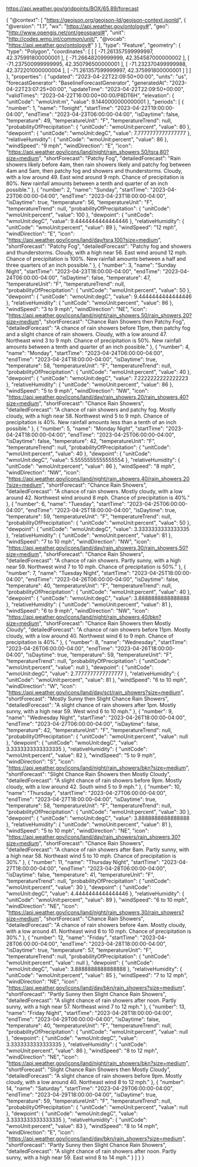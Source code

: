 


https://api.weather.gov/gridpoints/BOX/65,89/forecast


{
    "@context": [
        "https://geojson.org/geojson-ld/geojson-context.jsonld",
        {
            "@version": "1.1",
            "wx": "https://api.weather.gov/ontology#",
            "geo": "http://www.opengis.net/ont/geosparql#",
            "unit": "http://codes.wmo.int/common/unit/",
            "@vocab": "https://api.weather.gov/ontology#"
        }
    ],
    "type": "Feature",
    "geometry": {
        "type": "Polygon",
        "coordinates": [
            [
                [
                    -71.261357599999997,
                    42.375991800000001
                ],
                [
                    -71.26648209999999,
                    42.354587000000002
                ],
                [
                    -71.237500999999995,
                    42.350796500000001
                ],
                [
                    -71.232370499999988,
                    42.372201000000004
                ],
                [
                    -71.261357599999997,
                    42.375991800000001
                ]
            ]
        ]
    },
    "properties": {
        "updated": "2023-04-22T22:09:50+00:00",
        "units": "us",
        "forecastGenerator": "BaselineForecastGenerator",
        "generatedAt": "2023-04-22T23:07:25+00:00",
        "updateTime": "2023-04-22T22:09:50+00:00",
        "validTimes": "2023-04-22T16:00:00+00:00/P8DT6H",
        "elevation": {
            "unitCode": "wmoUnit:m",
            "value": 9.1440000000000001
        },
        "periods": [
            {
                "number": 1,
                "name": "Tonight",
                "startTime": "2023-04-22T19:00:00-04:00",
                "endTime": "2023-04-23T06:00:00-04:00",
                "isDaytime": false,
                "temperature": 49,
                "temperatureUnit": "F",
                "temperatureTrend": null,
                "probabilityOfPrecipitation": {
                    "unitCode": "wmoUnit:percent",
                    "value": 80
                },
                "dewpoint": {
                    "unitCode": "wmoUnit:degC",
                    "value": 7.7777777777777777
                },
                "relativeHumidity": {
                    "unitCode": "wmoUnit:percent",
                    "value": 86
                },
                "windSpeed": "9 mph",
                "windDirection": "E",
                "icon": "https://api.weather.gov/icons/land/night/rain_showers,50/tsra,80?size=medium",
                "shortForecast": "Patchy Fog",
                "detailedForecast": "Rain showers likely before 4am, then rain showers likely and patchy fog between 4am and 5am, then patchy fog and showers and thunderstorms. Cloudy, with a low around 49. East wind around 9 mph. Chance of precipitation is 80%. New rainfall amounts between a tenth and quarter of an inch possible."
            },
            {
                "number": 2,
                "name": "Sunday",
                "startTime": "2023-04-23T06:00:00-04:00",
                "endTime": "2023-04-23T18:00:00-04:00",
                "isDaytime": true,
                "temperature": 56,
                "temperatureUnit": "F",
                "temperatureTrend": null,
                "probabilityOfPrecipitation": {
                    "unitCode": "wmoUnit:percent",
                    "value": 100
                },
                "dewpoint": {
                    "unitCode": "wmoUnit:degC",
                    "value": 9.4444444444444446
                },
                "relativeHumidity": {
                    "unitCode": "wmoUnit:percent",
                    "value": 89
                },
                "windSpeed": "12 mph",
                "windDirection": "E",
                "icon": "https://api.weather.gov/icons/land/day/tsra,100?size=medium",
                "shortForecast": "Patchy Fog",
                "detailedForecast": "Patchy fog and showers and thunderstorms. Cloudy, with a high near 56. East wind around 12 mph. Chance of precipitation is 100%. New rainfall amounts between a half and three quarters of an inch possible."
            },
            {
                "number": 3,
                "name": "Sunday Night",
                "startTime": "2023-04-23T18:00:00-04:00",
                "endTime": "2023-04-24T06:00:00-04:00",
                "isDaytime": false,
                "temperature": 47,
                "temperatureUnit": "F",
                "temperatureTrend": null,
                "probabilityOfPrecipitation": {
                    "unitCode": "wmoUnit:percent",
                    "value": 50
                },
                "dewpoint": {
                    "unitCode": "wmoUnit:degC",
                    "value": 9.4444444444444446
                },
                "relativeHumidity": {
                    "unitCode": "wmoUnit:percent",
                    "value": 86
                },
                "windSpeed": "3 to 9 mph",
                "windDirection": "NE",
                "icon": "https://api.weather.gov/icons/land/night/rain_showers,50/rain_showers,20?size=medium",
                "shortForecast": "Chance Rain Showers then Patchy Fog",
                "detailedForecast": "A chance of rain showers before 11pm, then patchy fog and a slight chance of rain showers. Cloudy, with a low around 47. Northeast wind 3 to 9 mph. Chance of precipitation is 50%. New rainfall amounts between a tenth and quarter of an inch possible."
            },
            {
                "number": 4,
                "name": "Monday",
                "startTime": "2023-04-24T06:00:00-04:00",
                "endTime": "2023-04-24T18:00:00-04:00",
                "isDaytime": true,
                "temperature": 58,
                "temperatureUnit": "F",
                "temperatureTrend": null,
                "probabilityOfPrecipitation": {
                    "unitCode": "wmoUnit:percent",
                    "value": 40
                },
                "dewpoint": {
                    "unitCode": "wmoUnit:degC",
                    "value": 7.2222222222222223
                },
                "relativeHumidity": {
                    "unitCode": "wmoUnit:percent",
                    "value": 86
                },
                "windSpeed": "5 to 9 mph",
                "windDirection": "NW",
                "icon": "https://api.weather.gov/icons/land/day/rain_showers,20/rain_showers,40?size=medium",
                "shortForecast": "Chance Rain Showers",
                "detailedForecast": "A chance of rain showers and patchy fog. Mostly cloudy, with a high near 58. Northwest wind 5 to 9 mph. Chance of precipitation is 40%. New rainfall amounts less than a tenth of an inch possible."
            },
            {
                "number": 5,
                "name": "Monday Night",
                "startTime": "2023-04-24T18:00:00-04:00",
                "endTime": "2023-04-25T06:00:00-04:00",
                "isDaytime": false,
                "temperature": 42,
                "temperatureUnit": "F",
                "temperatureTrend": null,
                "probabilityOfPrecipitation": {
                    "unitCode": "wmoUnit:percent",
                    "value": 40
                },
                "dewpoint": {
                    "unitCode": "wmoUnit:degC",
                    "value": 5.5555555555555554
                },
                "relativeHumidity": {
                    "unitCode": "wmoUnit:percent",
                    "value": 86
                },
                "windSpeed": "8 mph",
                "windDirection": "NW",
                "icon": "https://api.weather.gov/icons/land/night/rain_showers,40/rain_showers,20?size=medium",
                "shortForecast": "Chance Rain Showers",
                "detailedForecast": "A chance of rain showers. Mostly cloudy, with a low around 42. Northwest wind around 8 mph. Chance of precipitation is 40%."
            },
            {
                "number": 6,
                "name": "Tuesday",
                "startTime": "2023-04-25T06:00:00-04:00",
                "endTime": "2023-04-25T18:00:00-04:00",
                "isDaytime": true,
                "temperature": 59,
                "temperatureUnit": "F",
                "temperatureTrend": null,
                "probabilityOfPrecipitation": {
                    "unitCode": "wmoUnit:percent",
                    "value": 50
                },
                "dewpoint": {
                    "unitCode": "wmoUnit:degC",
                    "value": 3.3333333333333335
                },
                "relativeHumidity": {
                    "unitCode": "wmoUnit:percent",
                    "value": 81
                },
                "windSpeed": "7 to 10 mph",
                "windDirection": "NW",
                "icon": "https://api.weather.gov/icons/land/day/rain_showers,30/rain_showers,50?size=medium",
                "shortForecast": "Chance Rain Showers",
                "detailedForecast": "A chance of rain showers. Partly sunny, with a high near 59. Northwest wind 7 to 10 mph. Chance of precipitation is 50%."
            },
            {
                "number": 7,
                "name": "Tuesday Night",
                "startTime": "2023-04-25T18:00:00-04:00",
                "endTime": "2023-04-26T06:00:00-04:00",
                "isDaytime": false,
                "temperature": 40,
                "temperatureUnit": "F",
                "temperatureTrend": null,
                "probabilityOfPrecipitation": {
                    "unitCode": "wmoUnit:percent",
                    "value": 40
                },
                "dewpoint": {
                    "unitCode": "wmoUnit:degC",
                    "value": 3.8888888888888888
                },
                "relativeHumidity": {
                    "unitCode": "wmoUnit:percent",
                    "value": 81
                },
                "windSpeed": "6 to 9 mph",
                "windDirection": "NW",
                "icon": "https://api.weather.gov/icons/land/night/rain_showers,40/bkn?size=medium",
                "shortForecast": "Chance Rain Showers then Mostly Cloudy",
                "detailedForecast": "A chance of rain showers before 11pm. Mostly cloudy, with a low around 40. Northwest wind 6 to 9 mph. Chance of precipitation is 40%."
            },
            {
                "number": 8,
                "name": "Wednesday",
                "startTime": "2023-04-26T06:00:00-04:00",
                "endTime": "2023-04-26T18:00:00-04:00",
                "isDaytime": true,
                "temperature": 59,
                "temperatureUnit": "F",
                "temperatureTrend": null,
                "probabilityOfPrecipitation": {
                    "unitCode": "wmoUnit:percent",
                    "value": null
                },
                "dewpoint": {
                    "unitCode": "wmoUnit:degC",
                    "value": 2.7777777777777777
                },
                "relativeHumidity": {
                    "unitCode": "wmoUnit:percent",
                    "value": 81
                },
                "windSpeed": "6 to 10 mph",
                "windDirection": "W",
                "icon": "https://api.weather.gov/icons/land/day/sct/rain_showers?size=medium",
                "shortForecast": "Mostly Sunny then Slight Chance Rain Showers",
                "detailedForecast": "A slight chance of rain showers after 1pm. Mostly sunny, with a high near 59. West wind 6 to 10 mph."
            },
            {
                "number": 9,
                "name": "Wednesday Night",
                "startTime": "2023-04-26T18:00:00-04:00",
                "endTime": "2023-04-27T06:00:00-04:00",
                "isDaytime": false,
                "temperature": 42,
                "temperatureUnit": "F",
                "temperatureTrend": null,
                "probabilityOfPrecipitation": {
                    "unitCode": "wmoUnit:percent",
                    "value": null
                },
                "dewpoint": {
                    "unitCode": "wmoUnit:degC",
                    "value": 3.3333333333333335
                },
                "relativeHumidity": {
                    "unitCode": "wmoUnit:percent",
                    "value": 82
                },
                "windSpeed": "5 to 9 mph",
                "windDirection": "S",
                "icon": "https://api.weather.gov/icons/land/night/rain_showers/bkn?size=medium",
                "shortForecast": "Slight Chance Rain Showers then Mostly Cloudy",
                "detailedForecast": "A slight chance of rain showers before 9pm. Mostly cloudy, with a low around 42. South wind 5 to 9 mph."
            },
            {
                "number": 10,
                "name": "Thursday",
                "startTime": "2023-04-27T06:00:00-04:00",
                "endTime": "2023-04-27T18:00:00-04:00",
                "isDaytime": true,
                "temperature": 58,
                "temperatureUnit": "F",
                "temperatureTrend": null,
                "probabilityOfPrecipitation": {
                    "unitCode": "wmoUnit:percent",
                    "value": 30
                },
                "dewpoint": {
                    "unitCode": "wmoUnit:degC",
                    "value": 3.8888888888888888
                },
                "relativeHumidity": {
                    "unitCode": "wmoUnit:percent",
                    "value": 81
                },
                "windSpeed": "5 to 10 mph",
                "windDirection": "NE",
                "icon": "https://api.weather.gov/icons/land/day/rain_showers/rain_showers,30?size=medium",
                "shortForecast": "Chance Rain Showers",
                "detailedForecast": "A chance of rain showers after 8am. Partly sunny, with a high near 58. Northeast wind 5 to 10 mph. Chance of precipitation is 30%."
            },
            {
                "number": 11,
                "name": "Thursday Night",
                "startTime": "2023-04-27T18:00:00-04:00",
                "endTime": "2023-04-28T06:00:00-04:00",
                "isDaytime": false,
                "temperature": 41,
                "temperatureUnit": "F",
                "temperatureTrend": null,
                "probabilityOfPrecipitation": {
                    "unitCode": "wmoUnit:percent",
                    "value": 30
                },
                "dewpoint": {
                    "unitCode": "wmoUnit:degC",
                    "value": 4.4444444444444446
                },
                "relativeHumidity": {
                    "unitCode": "wmoUnit:percent",
                    "value": 89
                },
                "windSpeed": "6 to 10 mph",
                "windDirection": "NE",
                "icon": "https://api.weather.gov/icons/land/night/rain_showers,30/rain_showers?size=medium",
                "shortForecast": "Chance Rain Showers",
                "detailedForecast": "A chance of rain showers before 4am. Mostly cloudy, with a low around 41. Northeast wind 6 to 10 mph. Chance of precipitation is 30%."
            },
            {
                "number": 12,
                "name": "Friday",
                "startTime": "2023-04-28T06:00:00-04:00",
                "endTime": "2023-04-28T18:00:00-04:00",
                "isDaytime": true,
                "temperature": 57,
                "temperatureUnit": "F",
                "temperatureTrend": null,
                "probabilityOfPrecipitation": {
                    "unitCode": "wmoUnit:percent",
                    "value": null
                },
                "dewpoint": {
                    "unitCode": "wmoUnit:degC",
                    "value": 3.8888888888888888
                },
                "relativeHumidity": {
                    "unitCode": "wmoUnit:percent",
                    "value": 85
                },
                "windSpeed": "7 to 12 mph",
                "windDirection": "NE",
                "icon": "https://api.weather.gov/icons/land/day/bkn/rain_showers?size=medium",
                "shortForecast": "Partly Sunny then Slight Chance Rain Showers",
                "detailedForecast": "A slight chance of rain showers after noon. Partly sunny, with a high near 57. Northeast wind 7 to 12 mph."
            },
            {
                "number": 13,
                "name": "Friday Night",
                "startTime": "2023-04-28T18:00:00-04:00",
                "endTime": "2023-04-29T06:00:00-04:00",
                "isDaytime": false,
                "temperature": 40,
                "temperatureUnit": "F",
                "temperatureTrend": null,
                "probabilityOfPrecipitation": {
                    "unitCode": "wmoUnit:percent",
                    "value": null
                },
                "dewpoint": {
                    "unitCode": "wmoUnit:degC",
                    "value": 3.3333333333333335
                },
                "relativeHumidity": {
                    "unitCode": "wmoUnit:percent",
                    "value": 86
                },
                "windSpeed": "8 to 12 mph",
                "windDirection": "NE",
                "icon": "https://api.weather.gov/icons/land/night/rain_showers/bkn?size=medium",
                "shortForecast": "Slight Chance Rain Showers then Mostly Cloudy",
                "detailedForecast": "A slight chance of rain showers before 9pm. Mostly cloudy, with a low around 40. Northeast wind 8 to 12 mph."
            },
            {
                "number": 14,
                "name": "Saturday",
                "startTime": "2023-04-29T06:00:00-04:00",
                "endTime": "2023-04-29T18:00:00-04:00",
                "isDaytime": true,
                "temperature": 59,
                "temperatureUnit": "F",
                "temperatureTrend": null,
                "probabilityOfPrecipitation": {
                    "unitCode": "wmoUnit:percent",
                    "value": null
                },
                "dewpoint": {
                    "unitCode": "wmoUnit:degC",
                    "value": 3.3333333333333335
                },
                "relativeHumidity": {
                    "unitCode": "wmoUnit:percent",
                    "value": 83
                },
                "windSpeed": "8 to 14 mph",
                "windDirection": "E",
                "icon": "https://api.weather.gov/icons/land/day/bkn/rain_showers?size=medium",
                "shortForecast": "Partly Sunny then Slight Chance Rain Showers",
                "detailedForecast": "A slight chance of rain showers after noon. Partly sunny, with a high near 59. East wind 8 to 14 mph."
            }
        ]
    }
}
